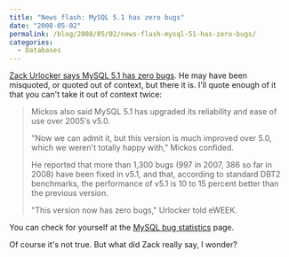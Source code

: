 ```yaml
---
title: "News flash: MySQL 5.1 has zero bugs"
date: "2008-05-02"
permalink: /blog/2008/05/02/news-flash-mysql-51-has-zero-bugs/
categories:
  - Databases
---
```

[Zack Urlocker says MySQL 5.1 has zero bugs][1]. He may have been misquoted, or quoted out of context, but there it is. I'll quote enough of it that you can't take it out of context twice:

<blockquote cite="http://www.eweek.com/c/a/Database/CEO-Calls-MySQLs-the-Ferrari-of-Databases/">
  <p>
    Mickos also said MySQL 5.1 has upgraded its reliability and ease of use over 2005&#8242;s v5.0.
  </p>
  
  <p>
    "Now we can admit it, but this version is much improved over 5.0, which we weren't totally happy with," Mickos confided.
  </p>
  
  <p>
    He reported that more than 1,300 bugs (997 in 2007, 386 so far in 2008) have been fixed in v5.1, and that, according to standard DBT2 benchmarks, the performance of v5.1 is 10 to 15 percent better than the previous version.
  </p>
  
  <p>
    "This version now has zero bugs," Urlocker told eWEEK.
  </p>
</blockquote>

You can check for yourself at the [MySQL bug statistics][2] page.

Of course it's not true. But what did Zack really say, I wonder?

 [1]: http://www.eweek.com/c/a/Database/CEO-Calls-MySQLs-the-Ferrari-of-Databases/
 [2]: http://bugs.mysql.com/bugstats.php
